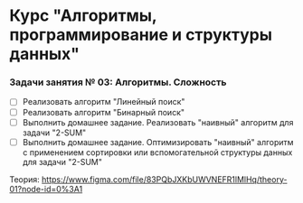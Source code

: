 # Курс "Алгоритмы, программирование и структуры данных"

### Задачи занятия № 03: Алгоритмы. Сложность

- [ ] Реализовать алгоритм "Линейный поиск"
- [ ] Реализовать алгоритм "Бинарный поиск"
- [ ] Выполнить домашнее задание. Реализовать "наивный" алгоритм для задачи "2-SUM"
- [ ] Выполнить домашнее задание. Оптимизировать "наивный" алгоритм с применением сортировки или вспомогательной структуры данных для задачи "2-SUM"

Теория: https://www.figma.com/file/83PQbJXKbUWVNEFR1lMlHq/theory-01?node-id=0%3A1